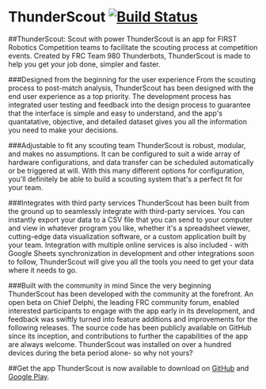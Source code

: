 # ThunderScout [![Build Status](https://travis-ci.org/Team980/ThunderScout-Android.svg?branch=master)](https://travis-ci.org/Team980/ThunderScout-Android)

##ThunderScout: Scout with power
ThunderScout is an app for FIRST Robotics Competition teams to facilitate the scouting process at competition events. Created by FRC Team 980 Thunderbots, ThunderScout is made to help you get your job done, simpler and faster.

###Designed from the beginning for the user experience
From the scouting process to post-match analysis, ThunderScout has been designed with the end user experience as a top priority. 
The development process has integrated user testing and feedback into the design process to guarantee that the interface is simple and easy to understand, and the app's quantatative, objective, and detailed dataset gives you all the information you need to make your decisions.

###Adjustable to fit any scouting team
ThunderScout is robust, modular, and makes no assumptions. It can be configured to suit a wide array of hardware configurations, and data transfer can be scheduled automatically or be triggered at will. With this many different options for configuration, you'll definitely be able to build a scouting system that's a perfect fit for your team.

###Integrates with third party services
ThunderScout has been built from the ground up to seamlessly integrate with third-party services. You can instantly export your data to a CSV file that you can send to your computer and view in whatever program you like,  whether it's a spreadsheet viewer, cutting-edge data visualization software, or a custom application built by your team. Integration with multiple online services is also included - with Google Sheets synchronization in development and other integrations soon to follow, ThunderScout will give you all the tools you need to get your data where it needs to go.

###Built with the community in mind
Since the very beginning ThunderScout has been developed with the community at the forefront. An open beta on Chief Delphi, the leading FRC community forum, enabled interested participants to engage with the app early in its development, and feedback was swiftly turned into feature additions and improvements for the following releases. The source code has been publicly available on GitHub since its inception, and contributions to further the capabilities of the app are always welcome. ThunderScout was installed on over a hundred devices during the beta period alone- so why not yours?

##Get the app
ThunderScout is now available to download on [GitHub](https://github.com/Team980/ThunderScout-Android/releases) and [Google Play](https://play.google.com/store/apps/details?id=com.team980.thunderscout).
